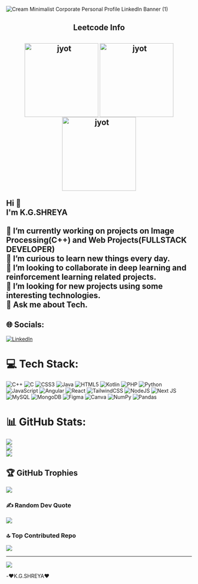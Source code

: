 ![Cream Minimalist Corporate Personal Profile LinkedIn Banner (1)](https://github.com/Shreya2012p/Shreya2012p/assets/96654167/ad932dc2-3c3e-4852-962a-93361c1a435e)

<h2 align="center">Leetcode Info<h2>  
<p align="center">
  <a href="https://leetcode.com/kgshreya/" target="_blank"><img align="center" src="https://assets.leetcode.com/static_assets/marketing/202503.gif" alt="jyot" height="200" width="200" /></a>
  <a href="https://leetcode.com/kgshreya/" target="_blank"><img align="center" src="https://assets.leetcode.com/static_assets/others/2550.gif" alt="jyot" height="200" width="200" /></a>
  <a href="https://leetcode.com/kgshreya/" target="_blank"><img align="center" src="https://assets.leetcode.com/static_assets/marketing/202504.gif" alt="jyot" height="200" width="200" /></a>
</p>
  
Hi 👋<br>I'm K.G.SHREYA<br><br>🔭 I’m currently working on projects on Image Processing(C++) and Web Projects(FULLSTACK DEVELOPER)<br>🌱 I’m curious to learn new things every day.<br>👯 I’m looking to collaborate in deep learning and reinforcement learning related projects.<br>🤔 I’m looking for new projects using some interesting technologies.<br>💬 Ask me about Tech.<br>

## 🌐 Socials:
[![LinkedIn](https://img.shields.io/badge/LinkedIn-%230077B5.svg?logo=linkedin&logoColor=white)](https://linkedin.com/in/https://linkedin.com/in/k-g-shreya-b6a802241) 

# 💻 Tech Stack:
![C++](https://img.shields.io/badge/c++-%2300599C.svg?style=plastic&logo=c%2B%2B&logoColor=white) ![C](https://img.shields.io/badge/c-%2300599C.svg?style=plastic&logo=c&logoColor=white) ![CSS3](https://img.shields.io/badge/css3-%231572B6.svg?style=plastic&logo=css3&logoColor=white) ![Java](https://img.shields.io/badge/java-%23ED8B00.svg?style=plastic&logo=openjdk&logoColor=white) ![HTML5](https://img.shields.io/badge/html5-%23E34F26.svg?style=plastic&logo=html5&logoColor=white) ![Kotlin](https://img.shields.io/badge/kotlin-%237F52FF.svg?style=plastic&logo=kotlin&logoColor=white) ![PHP](https://img.shields.io/badge/php-%23777BB4.svg?style=plastic&logo=php&logoColor=white) ![Python](https://img.shields.io/badge/python-3670A0?style=plastic&logo=python&logoColor=ffdd54) ![JavaScript](https://img.shields.io/badge/javascript-%23323330.svg?style=plastic&logo=javascript&logoColor=%23F7DF1E) ![Angular](https://img.shields.io/badge/angular-%23DD0031.svg?style=plastic&logo=angular&logoColor=white) ![React](https://img.shields.io/badge/react-%2320232a.svg?style=plastic&logo=react&logoColor=%2361DAFB) ![TailwindCSS](https://img.shields.io/badge/tailwindcss-%2338B2AC.svg?style=plastic&logo=tailwind-css&logoColor=white) ![NodeJS](https://img.shields.io/badge/node.js-6DA55F?style=plastic&logo=node.js&logoColor=white) ![Next JS](https://img.shields.io/badge/Next-black?style=plastic&logo=next.js&logoColor=white) ![MySQL](https://img.shields.io/badge/mysql-%2300000f.svg?style=plastic&logo=mysql&logoColor=white) ![MongoDB](https://img.shields.io/badge/MongoDB-%234ea94b.svg?style=plastic&logo=mongodb&logoColor=white) ![Figma](https://img.shields.io/badge/figma-%23F24E1E.svg?style=plastic&logo=figma&logoColor=white) ![Canva](https://img.shields.io/badge/Canva-%2300C4CC.svg?style=plastic&logo=Canva&logoColor=white) ![NumPy](https://img.shields.io/badge/numpy-%23013243.svg?style=plastic&logo=numpy&logoColor=white) ![Pandas](https://img.shields.io/badge/pandas-%23150458.svg?style=plastic&logo=pandas&logoColor=white)
# 📊 GitHub Stats:
![](https://github-readme-stats.vercel.app/api?username=Shreya2012p&theme=dark&hide_border=false&include_all_commits=true&count_private=true)<br/>
![](https://github-readme-streak-stats.herokuapp.com/?user=Shreya2012p&theme=dark&hide_border=false)<br/>
![](https://github-readme-stats.vercel.app/api/top-langs/?username=Shreya2012p&theme=dark&hide_border=false&include_all_commits=true&count_private=true&layout=compact)

## 🏆 GitHub Trophies
![](https://github-profile-trophy.vercel.app/?username=Shreya2012p&theme=monokai&no-frame=true&no-bg=false&margin-w=4)

### ✍️ Random Dev Quote
![](https://quotes-github-readme.vercel.app/api?type=horizontal&theme=radical)

### 🔝 Top Contributed Repo
![](https://github-contributor-stats.vercel.app/api?username=Shreya2012p&limit=5&theme=algolia&combine_all_yearly_contributions=true)

---
[![](https://visitcount.itsvg.in/api?id=Shreya2012p&icon=4&color=10)](https://visitcount.itsvg.in)

-❤️K.G.SHREYA❤️
<!-- Proudly created with GPRM ( https://gprm.itsvg.in ) -->
